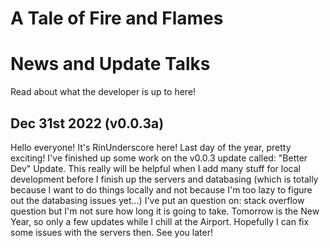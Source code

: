 # A Tale of Fire and Flames

# News and Update Talks
Read about what the developer is up to here!

## Dec 31st 2022 (v0.0.3a)

Hello everyone! It's RinUnderscore here! Last day of the year, pretty exciting! I've finished up some work on the v0.0.3 update called: "Better Dev" Update. This really will be helpful when I add many stuff for local development before I finish up the servers and databasing (which is totally because I want to do things locally and not because I'm too lazy to figure out the databasing issues yet...) I've put an question on: stack overflow question but I'm not sure how long it is going to take. Tomorrow is the New Year, so only a few updates while I chill at the Airport. Hopefully I can fix some issues with the servers then. See you later!
